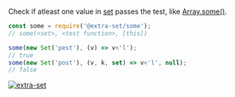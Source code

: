 Check if atleast one value in [set] passes the test, like [Array.some()].

```javascript
const some = require('@extra-set/some');
// some(<set>, <test function>, [this])

some(new Set('pest'), (v) => v<'l');
// true
some(new Set('post'), (v, k, set) => v<'l', null);
// false
```


[![extra-set](https://i.imgur.com/MCb8pjO.jpg)](https://www.npmjs.com/package/extra-set)

[set]: https://developer.mozilla.org/en-US/docs/Web/JavaScript/Reference/Global_Objects/Set
[Array.some()]: https://developer.mozilla.org/en-US/docs/Web/JavaScript/Reference/Global_Objects/Array/some
